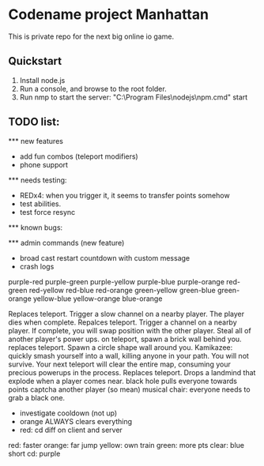 # Codename project Manhattan

This is private repo for the next big online io game.

## Quickstart

1. Install node.js
2. Run a console, and browse to the root folder.
3. Run nmp to start the server: "C:\Program Files\nodejs\npm.cmd" start

## TODO list:



*** new features
- add fun combos (teleport modifiers)
- phone support

*** needs testing:
- REDx4: when you trigger it, it seems to transfer points somehow
- test abilities.
- test force resync

*** known bugs:

*** admin commands (new feature)
- broad cast restart countdown with custom message
- crash logs




purple-red
purple-green
purple-yellow
purple-blue
purple-orange
red-green
red-yellow
red-blue
red-orange
green-yellow
green-blue
green-orange
yellow-blue
yellow-orange
blue-orange


Replaces teleport. Trigger a slow channel on a nearby player. The player dies when complete.
Repalces teleport. Trigger a channel on a nearby player. If complete, you will swap position with the other player.
Steal all of another player's power ups.
on teleport, spawn a brick wall behind you.
replaces teleport. Spawn a circle shape wall around you.
Kamikazee: quickly smash yourself into a wall, killing anyone in your path. You will not survive.
Your next teleport will clear the entire map, consuming your precious powerups in the process.
Replaces teleport. Drops a landmind that explode when a player comes near. 
black hole pulls everyone towards points
captcha another player (so mean)
musical chair: everyone needs to grab a black one.

- investigate cooldown (not up)
- orange ALWAYS clears everything
- red: cd diff on client and server



red: faster
orange: far jump
yellow: own train
green: more pts
clear: blue
short cd: purple